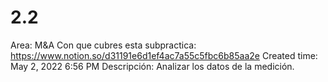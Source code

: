 # 2.2

Area: M&A
Con que cubres esta subpractica: https://www.notion.so/d31191e6d1ef4ac7a55c5fbc6b85aa2e 
Created time: May 2, 2022 6:56 PM
Descripción: Analizar los datos de la medición.